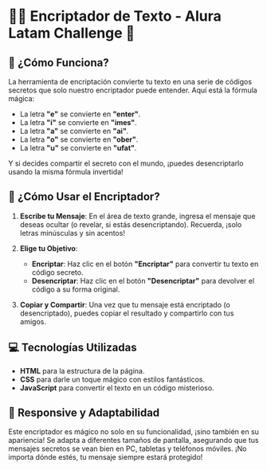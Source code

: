 # 🕵️‍♂️ **Encriptador de Texto - Alura Latam Challenge** 🔐

## 🚀 **¿Cómo Funciona?**

La herramienta de encriptación convierte tu texto en una serie de códigos secretos que solo nuestro encriptador puede entender. Aquí está la fórmula mágica:

- La letra **"e"** se convierte en **"enter"**.
- La letra **"i"** se convierte en **"imes"**.
- La letra **"a"** se convierte en **"ai"**.
- La letra **"o"** se convierte en **"ober"**.
- La letra **"u"** se convierte en **"ufat"**.

Y si decides compartir el secreto con el mundo, ¡puedes desencriptarlo usando la misma fórmula invertida!

## 📜 **¿Cómo Usar el Encriptador?**

1. **Escribe tu Mensaje**: En el área de texto grande, ingresa el mensaje que deseas ocultar (o revelar, si estás desencriptando). Recuerda, ¡solo letras minúsculas y sin acentos!

2. **Elige tu Objetivo**: 
   - **Encriptar**: Haz clic en el botón **"Encriptar"** para convertir tu texto en código secreto.
   - **Desencriptar**: Haz clic en el botón **"Desencriptar"** para devolver el código a su forma original.

3. **Copiar y Compartir**: Una vez que tu mensaje está encriptado (o desencriptado), puedes copiar el resultado y compartirlo con tus amigos.

## 💻 **Tecnologías Utilizadas**

- **HTML** para la estructura de la página.
- **CSS** para darle un toque mágico con estilos fantásticos.
- **JavaScript** para convertir el texto en un código misterioso.

## 📱 **Responsive y Adaptabilidad**

Este encriptador es mágico no solo en su funcionalidad, ¡sino también en su apariencia! Se adapta a diferentes tamaños de pantalla, asegurando que tus mensajes secretos se vean bien en PC, tabletas y teléfonos móviles. ¡No importa dónde estés, tu mensaje siempre estará protegido!

